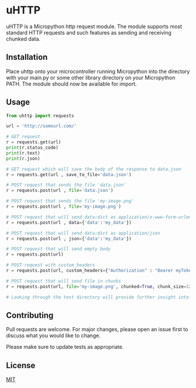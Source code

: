 # uHTTP

uHTTP is a Micropython http request module. The module supports most standard HTTP requests and such features as sending and receiving chunked data. 

## Installation

Place uhttp onto your microcontroller running Micropython into the directory with your main.py or some other library directory on your Micropython PATH. The module should now be available for import.

## Usage

```python
from uhttp import requests

url = 'http://someurl.com/'

# GET request
r = requests.get(url)
print(r.status_code)
print(r.text)
print(r.json)

# GET request which will save the body of the response to data.json
r = requests.get(url , save_to_file='data.json')

# POST request that sends the file 'data.json'
r = requests.post(url , file='data.json')

# POST request that sends the file 'my-image.png'
r = requests.post(url , file='my-image.png')

# POST request that will send data:dict as application/x-www-form-urlencoded
r = requests.post(url , data={'data':'my_data'})

# POST request that will send data:dict as application/json
r = requests.post(url , json={'data':'my_data'})

# POST request that will send empty body
r = requests.post(url)

# POST request with custom_headers
r = requests.post(url, custom_headers={"Authorization" : "Bearer myToken12355"})

# POST request that will send file in chunks
r = requests.post(url, file='my-image.png', chunked=True, chunk_size=128)

# Looking through the test directory will provide further insight into how the module functions.
```
## Contributing
Pull requests are welcome. For major changes, please open an issue first to discuss what you would like to change.

Please make sure to update tests as appropriate.

## License
[MIT](https://choosealicense.com/licenses/mit/)